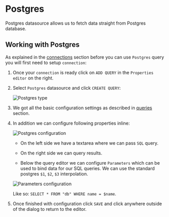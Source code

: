 # Postgres

<p class="description">Postgres datasource allows us to fetch data straight from Postgres database.</p>

## Working with Postgres

As explained in the [connections](/toolpad/connecting-to-datasources/connections/) section before you can use `Postgres` query you will first need to setup `connection`:

1. Once your `connection` is ready click on `ADD QUERY` in the `Properties editor` on the right.

1. Select `Postgres` datasource and click `CREATE QUERY`:

   ![Postgres type](/static/toolpad/postgres-query-1.png)

1. We got all the basic configuration settings as described in [queries](/toolpad/connecting-to-datasources/queries/) section.

1. In addition we can configure following properties inline:

   ![Postgres configuration](/static/toolpad/postgres-query-2.png)

   - On the left side we have a textarea where we can pass `SQL` query.

   - On the right side we can query results.

   - Below the query editor we can configure `Parameters` which can be used to bind data for our SQL queries. We can use the standard postgres `$1`, `$2`, `$3` interpolation.

   ![Parameters configuration](/static/toolpad/postgres-query-3.png)

   Like so: `SELECT * FROM "db" WHERE name = $name`.

1. Once finished with configuration click `SAVE` and click anywhere outside of the dialog to return to the editor.

